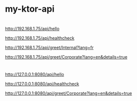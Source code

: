 # my-ktor-api


#

http://192.168.1.75/api/hello

http://192.168.1.75/api/healthcheck

http://192.168.1.75/api/greet/Internal?lang=fr

http://192.168.1.75/api/greet/Corporate?lang=en&details=true


#


http://127.0.0.1:8080/api/hello


http://127.0.0.1:8080/api/healthcheck


http://127.0.0.1:8080/api/greet/Corporate?lang=en&details=true
